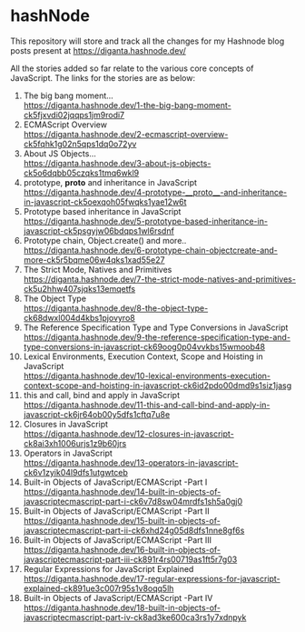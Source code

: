 # hashNode
This repository will store and track all the changes for my Hashnode blog posts present at https://diganta.hashnode.dev/

All the stories added so far relate to the various core concepts of JavaScript. The links for the stories are as below:
1. The big bang moment...  
https://diganta.hashnode.dev/1-the-big-bang-moment-ck5fjxvdi02jqqps1jm9rodi7
2. ECMAScript Overview  
https://diganta.hashnode.dev/2-ecmascript-overview-ck5fqhk1g02n5qps1dq0o72yv
3. About JS Objects...  
https://diganta.hashnode.dev/3-about-js-objects-ck5o6dqbb05czqks1tmq6wkl9
4. prototype, __proto__ and inheritance in JavaScript  
https://diganta.hashnode.dev/4-prototype-__proto__-and-inheritance-in-javascript-ck5oexqoh05fwqks1yae12w6t
5. Prototype based inheritance in JavaScript  
https://diganta.hashnode.dev/5-prototype-based-inheritance-in-javascript-ck5psgyjw06bdqps1wl6rsdnf
6. Prototype chain, Object.create() and more..  
https://diganta.hashnode.dev/6-prototype-chain-objectcreate-and-more-ck5r5bqme06w4qks1xad55e27
7. The Strict Mode, Natives and Primitives  
https://diganta.hashnode.dev/7-the-strict-mode-natives-and-primitives-ck5u2hhw407sjqks13emqetfs
8. The Object Type  
https://diganta.hashnode.dev/8-the-object-type-ck68dwxl004d4kbs1pjovyro8
9. The Reference Specification Type and Type Conversions in JavaScript  
https://diganta.hashnode.dev/9-the-reference-specification-type-and-type-conversions-in-javascript-ck69oog0p04vvkbs15wmoob48
10. Lexical Environments, Execution Context, Scope and Hoisting in JavaScript  
https://diganta.hashnode.dev/10-lexical-environments-execution-context-scope-and-hoisting-in-javascript-ck6id2pdo00dmd9s1siz1jasg
11. this and call, bind and apply in JavaScript  
https://diganta.hashnode.dev/11-this-and-call-bind-and-apply-in-javascript-ck6jr64ob00y5dfs1cftq7u8e
12. Closures in JavaScript  
https://diganta.hashnode.dev/12-closures-in-javascript-ck8ai3xh1006urjs1z9b60jrs
13. Operators in JavaScript  
https://diganta.hashnode.dev/13-operators-in-javascript-ck6v1zyik04l9dfs1utgwtceb
14. Built-in Objects of JavaScript/ECMAScript -Part I  
https://diganta.hashnode.dev/14-built-in-objects-of-javascriptecmascript-part-i-ck6v7d8sw04mrdfs1sh5a0gj0  
15. Built-in Objects of JavaScript/ECMAScript -Part II  
https://diganta.hashnode.dev/15-built-in-objects-of-javascriptecmascript-part-ii-ck6xhd24g05d8dfs1nne8gf6s  
16. Built-in Objects of JavaScript/ECMAScript -Part III  
https://diganta.hashnode.dev/16-built-in-objects-of-javascriptecmascript-part-iii-ck891r4rs00719as1ft5r7g03  
17. Regular Expressions for JavaScript Explained  
https://diganta.hashnode.dev/17-regular-expressions-for-javascript-explained-ck891ue3c007r95s1v8oqq5lh  
18. Built-in Objects of JavaScript/ECMAScript -Part IV  
https://diganta.hashnode.dev/18-built-in-objects-of-javascriptecmascript-part-iv-ck8ad3ke600ca3rs1y7xdnpyk
